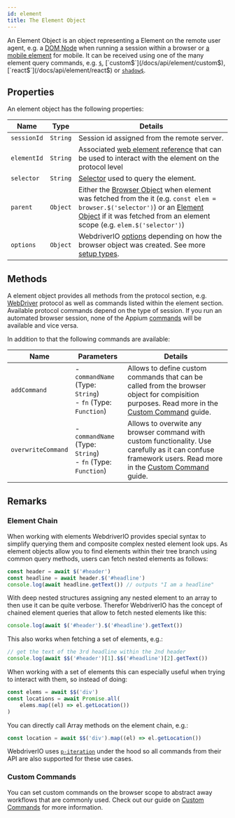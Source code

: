 ```yaml
---
id: element
title: The Element Object
---
```


An Element Object is an object representing a Element on the remote user agent, e.g. a [DOM Node](https://developer.mozilla.org/en-US/docs/Web/API/Element) when running a session within a browser or [a mobile element](https://developer.apple.com/documentation/swift/sequence/element) for mobile. It can be received using one of the many element query commands, e.g. [`$`](/docs/api/element/$), [`custom$`](/docs/api/element/custom$), [`react$`](/docs/api/element/react$) or [`shadow$`](/docs/api/element/shadow$).

## Properties

An element object has the following properties:

| Name        | Type     | Details                                                                                                                                                                                                                                       |
| ----------- | -------- | --------------------------------------------------------------------------------------------------------------------------------------------------------------------------------------------------------------------------------------------- |
| `sessionId` | `String` | Session id assigned from the remote server.                                                                                                                                                                                                   |
| `elementId` | `String` | Associated [web element reference](https://w3c.github.io/webdriver/#elements) that can be used to interact with the element on the protocol level                                                                                             |
| `selector`  | `String` | [Selector](/docs/selectors) used to query the element.                                                                                                                                                                                        |
| `parent`    | `Object` | Either the [Browser Object](/docs/api/browser) when element was fetched from the it (e.g. `const elem = browser.$('selector')`) or an [Element Object](/docs/api/element) if it was fetched from an element scope (e.g. `elem.$('selector')`) |
| `options`   | `Object` | WebdriverIO [options](/docs/configuration) depending on how the browser object was created. See more [setup types](/docs/setuptypes).                                                                                                         |

## Methods

A element object provides all methods from the protocol section, e.g. [WebDriver](/docs/api/webdriver) protocol as well as commands listed within the element section. Available protocol commands depend on the type of session. If you run an automated browser session, none of the Appium [commands](/docs/api/appium) will be available and vice versa.

In addition to that the following commands are available:

| Name               | Parameters                                                            | Details                                                                                                                                                                                                       |
| ------------------ | --------------------------------------------------------------------- | ------------------------------------------------------------------------------------------------------------------------------------------------------------------------------------------------------------- |
| `addCommand`       | - `commandName` (Type: `String`)<br />- `fn` (Type: `Function`) | Allows to define custom commands that can be called from the browser object for compisition purposes. Read more in the [Custom Command](/docs/customcommands) guide.                                          |
| `overwriteCommand` | - `commandName` (Type: `String`)<br />- `fn` (Type: `Function`) | Allows to overwite any browser command with custom functionality. Use carefully as it can confuse framework users. Read more in the [Custom Command](/docs/customcommands#overwriting-native-commands) guide. |

## Remarks

### Element Chain

When working with elements WebdriverIO provides special syntax to simplify querying them and composite complex nested element look ups. As element objects allow you to find elements within their tree branch using common query methods, users can fetch nested elements as follows:

```js
const header = await $('#header')
const headline = await header.$('#headline')
console.log(await headline.getText()) // outputs "I am a headline"
```

With deep nested structures assigning any nested element to an array to then use it can be quite verbose. Therefor WebdriverIO has the concept of chained element queries that allow to fetch nested elements like this:

```js
console.log(await $('#header').$('#headline').getText())
```

This also works when fetching a set of elements, e.g.:

```js
// get the text of the 3rd headline within the 2nd header
console.log(await $$('#header')[1].$$('#headline')[2].getText())
```

When working with a set of elements this can especially useful when trying to interact with them, so instead of doing:

```js
const elems = await $$('div')
const locations = await Promise.all(
    elems.map((el) => el.getLocation())
)
```

You can directly call Array methods on the element chain, e.g.:

```js
const location = await $$('div').map((el) => el.getLocation())
```

WebdriverIO uses [`p-iteration`](https://www.npmjs.com/package/p-iteration#api) under the hood so all commands from their API are also supported for these use cases.

### Custom Commands

You can set custom commands on the browser scope to abstract away workflows that are commonly used. Check out our guide on [Custom Commands](/docs/customcommands#adding-custom-commands) for more information.
